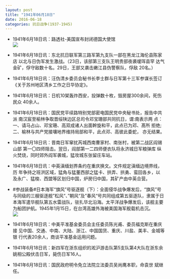 ```yaml
---
layout: post
title: "1941年06月18日"
date: 2016-06-18
categories: 抗日战争(1937-1945)
---
```


<meta name="referrer" content="no-referrer" />

- 1941年6月18日讯：路透社-美国宣布封闭德国大使馆 <br/><img src="https://ww3.sinaimg.cn/large/aca367d8jw1f4zruq8750j20ay0krq6j.jpg" />

- 1941年6月18日讯：东北抗日联军第三路军第九支队一部在黑龙江海伦县陈家店 以北与日伪军发生激战。（23日，该部第三支队王明贵部夜袭瑷珲县罕 达气金矿，俘守敌数十名。29日，王部又袭击嫩江县伪警察队，俘敌 20名。） 

- 1941年6月18日讯：汪伪清乡委员会秘书长李士群与日军第十三军参谋长签订 《关于苏州地区清乡工作之日华协定》。 

- 1941年6月18日讯：日机10架轰炸西安，投弹数十枚，毁房屋300余间，死伤民众 40余人。 

- 1941年6月18日讯：国民党平续路特别党部密电国民党中央秘书处，报告中共派 南汉宸至榆林争取晋绥陕边区总司令邓宝珊部共同抗日，谓:南表示两 点：一、请马占山、邓宝珊、高双成诸人出面幹旋和平，此点已为邓、髙所 拒绝;二、榆林与共产党接壤地界维持局部和平，此点邓、高彼此委蛇， 亦无结果。 

- 1941年6月18日讯：晋南日军窜扰芮城西南曹家村、南张村，被第二战区阎锡山部 第一〇四师阻击。翌日，阎部第一二四师便衣队将永济城日军粮弹库 纵火焚烧，同时郊外阎军袭城，猛攻城东张留庄车站。 

- 1941年6月18日讯：中英滇缅划界条约在重庆换文。文件规定滇缅边境界线，历 年争持之班洪区域，猛角与猛董西部之猛卡、拱弄、拱勇、蛮回各乡，以 及永广、猛梭、西盟等区划归中国，炉房归中国，其矿产由中英合营。 

- #参战装备#日本海军“旗风”号驱逐舰（下）：全面侵华战争爆发后，“旗风”号与同级的三艘驱逐舰”松风“、”朝风“及”春风“号共同组成第五驱逐队，隶属于日本海军遣华舰队第五水雷战队，驻扎华北沿海。太平洋战争爆发后，该舰主要为船团护航。1945年1月15日，在台湾高雄外海被美国海军舰载机击沉。 <br/><img src="https://ww2.sinaimg.cn/large/aca367d8jw1f4z5bvnfrtj20m807jjtl.jpg" />

- 1941年6月18日讯：中美平准基金委员会主任委员陈光甫、委员福克斯在重庆接 见中国、交通、中南、大陆、浙江、中国国货、重庆、川盐、美丰、金城等银 行代表20余人，商谈平准基金运用问题。 

- 1941年6月18日讯：新四军在浙东组织的淞沪游击队第5支队第4大队在浙东余姚相公殿伏击日军，毙伤日军16人。 

- 1941年6月18日讯：国民政府明令免立法院立法委员吴尚鹰本职，命袁世 斌继任。 

